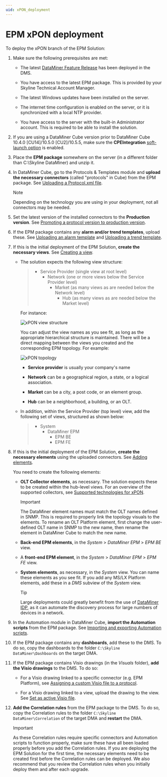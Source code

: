 ```yaml
---
uid: xPON_deployment
---
```


# EPM xPON deployment

To deploy the xPON branch of the EPM Solution:

1. Make sure the following prerequisites are met:

   - The latest [DataMiner Feature Release](https://community.dataminer.services/dataminer-server-upgrade-packages/) has been deployed in the DMS.

   - You have access to the latest EPM package. This is provided by your Skyline Technical Account Manager.

   - The latest Windows updates have been installed on the server.

   - The internet time configuration is enabled on the server, or it is synchronized with a local NTP provider.

   - You have access to the server with the built-in Administrator account. This is required to be able to install the solution.

1. If you are using a DataMiner Cube version prior to DataMiner Cube 10.4.0 [CU14]/10.5.0 [CU2]/10.5.5<!-- RN 42221 -->, make sure the **CPEIntegration** [soft-launch option](xref:SoftLaunchOptions) is enabled.

1. Place the **EPM package** somewhere on the server (in a different folder than C:\\Skyline DataMiner) and unzip it.

1. In DataMiner Cube, go to the Protocols & Templates module and **upload the necessary connectors** (called "protocols" in Cube) from the EPM package. See [Uploading a Protocol.xml file](xref:Adding_a_protocol_or_protocol_version_to_your_DataMiner_System#uploading-a-protocolxml-file).

   > [!NOTE]
   > Depending on the technology you are using in your deployment, not all connectors may be needed.

1. Set the latest version of the installed connectors to the **Production version**. See [Promoting a protocol version to production version](xref:Promoting_a_protocol_version_to_production_version).

1. If the EPM package contains any **alarm and/or trend templates**, upload these. See [Uploading an alarm template](xref:Uploading_an_alarm_template) and [Uploading a trend template](xref:Adding_and_deleting_trend_templates#uploading-a-trend-template).

1. If this is the initial deployment of the EPM Solution, **create the necessary views**. See [Creating a view](xref:Managing_views#creating-a-view).

   - The solution expects the following view structure:

     > - Service Provider (single view at root level)
     >   - Network (one or more views below the Service Provider level)
     >     - Market (as many views as are needed below the Network level)
     >       - Hub (as many views as are needed below the Market level)

     For instance:

     ![xPON view structure](~/dataminer/images/EPM_GPON_views.png)

     You can adjust the view names as you see fit, as long as the appropriate hierarchical structure is maintained. There will be a direct mapping between the views you created and the corresponding EPM topology. For example:

     ![xPON topology](~/dataminer/images/EPM_GPON_Topology.png)

     - **Service provider** is usually your company's name

     - **Network** can be a geographical region, a state, or a logical association.

     - **Market** can be a city, a post code, or an element group.

     - **Hub** can be a neighborhood, a building, or an OLT.

   - In addition, within the Service Provider (top level) view, add the following set of views, structured as shown below:

     > - System
     >   - DataMiner EPM
     >     - EPM BE
     >     - EPM FE

1. If this is the initial deployment of the EPM Solution, **create the necessary elements** using the uploaded connectors. See [Adding elements](xref:Adding_elements).

   You need to create the following elements:

   - **OLT Collector elements**, as necessary. The solution expects these to be created within the hub-level views. For an overview of the supported collectors, see [Supported technologies for xPON](xref:xPON_supported_technologies).

     > [!IMPORTANT]
     > The DataMiner element names must match the OLT names defined in SNMP. This is required to properly link the topology visuals to the elements. To rename an OLT Platform element, first change the user-defined OLT name in SNMP to the new name, then rename the element in DataMiner Cube to match the new name.

   - **Back-end EPM elements**, in the *System* > *DataMiner EPM* > *EPM BE* view.

   - A **front-end EPM element**, in the *System* > *DataMiner EPM* > *EPM FE* view.

   - **System elements**, as necessary, in the *System* view. You can name these elements as you see fit. If you add any MS/LX Platform elements, add these in a *DMS* subview of the *System* view.

     > [!TIP]
     > Large deployments could greatly benefit from the use of [DataMiner IDP](xref:SolIDP), as it can automate the discovery process for large numbers of devices in a network.

1. In the Automation module in DataMiner Cube, **import the Automation scripts** from the EPM package. See [Importing and exporting Automation scripts](xref:Managing_Automation_scripts#importing-and-exporting-automation-scripts).

1. If the EPM package contains any **dashboards**, add these to the DMS. To do so, copy the dashboards to the folder `C:\Skyline DataMiner\Dashboards` on the target DMA.

1. If the EPM package contains Visio drawings (in the *Visuals* folder), **add the Visio drawings** to the DMS. To do so:

   - For a Visio drawing linked to a specific connector (e.g. EPM Platform), see [Assigning a custom Visio file to a protocol](xref:Managing_Visio_files_linked_to_protocols#assigning-a-custom-visio-file-to-a-protocol).

   - For a Visio drawing linked to a view, upload the drawing to the view. See [Set as active Visio file](xref:Editing_a_visual_overview_in_DataMiner_Cube#set-as-active-visio-file).

1. **Add the Correlation rules** from the EPM package to the DMS. To do so, copy the Correlation rules to the folder `C:\Skyline DataMiner\Correlation` of the target DMA and **restart** the DMA.

   > [!IMPORTANT]
   > As these Correlation rules require specific connectors and Automation scripts to function properly, make sure these have all been loaded properly before you add the Correlation rules. If you are deploying the EPM Solution for the first time, the necessary elements need to be created first before the Correlation rules can be deployed. We also recommend that you review the Correlation rules when you initially deploy them and after each upgrade.

